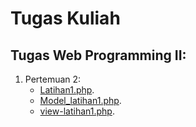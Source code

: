 # Tugas Kuliah

## Tugas Web Programming II:

1. Pertemuan 2:
   - [Latihan1.php](./app/Controllers/Latihan1.php).
   - [Model_latihan1.php](./app/Models/Model_latihan1.php).
   - [view-latihan1.php](./app/Views/view-latihan.php).
